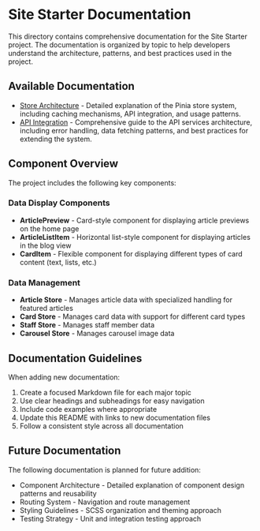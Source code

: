 # Site Starter Documentation

This directory contains comprehensive documentation for the Site Starter project. The documentation is organized by topic to help developers understand the architecture, patterns, and best practices used in the project.

## Available Documentation

- [Store Architecture](./store-architecture.md) - Detailed explanation of the Pinia store system, including caching mechanisms, API integration, and usage patterns.
- [API Integration](./api-integration.md) - Comprehensive guide to the API services architecture, including error handling, data fetching patterns, and best practices for extending the system.

## Component Overview

The project includes the following key components:

### Data Display Components

- **ArticlePreview** - Card-style component for displaying article previews on the home page
- **ArticleListItem** - Horizontal list-style component for displaying articles in the blog view
- **CardItem** - Flexible component for displaying different types of card content (text, lists, etc.)

### Data Management

- **Article Store** - Manages article data with specialized handling for featured articles
- **Card Store** - Manages card data with support for different card types
- **Staff Store** - Manages staff member data
- **Carousel Store** - Manages carousel image data

## Documentation Guidelines

When adding new documentation:

1. Create a focused Markdown file for each major topic
2. Use clear headings and subheadings for easy navigation
3. Include code examples where appropriate
4. Update this README with links to new documentation files
5. Follow a consistent style across all documentation

## Future Documentation

The following documentation is planned for future addition:

- Component Architecture - Detailed explanation of component design patterns and reusability
- Routing System - Navigation and route management
- Styling Guidelines - SCSS organization and theming approach
- Testing Strategy - Unit and integration testing approach

